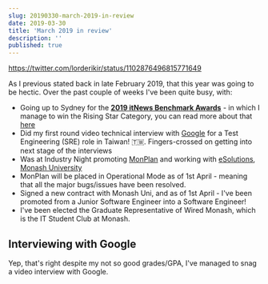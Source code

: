 ```yaml
---
slug: 20190330-march-2019-in-review
date: 2019-03-30
title: 'March 2019 in review'
description: ''
published: true
---
```


https://twitter.com/lorderikir/status/1102876496815771649

As I previous stated back in late February 2019, that this year was going to be hectic. Over the past couple of weeks I've been quite busy, with:

- Going up to Sydney for the **[2019 itNews Benchmark Awards](https://www.itnews.com.au/awards/about)** - in which I manage to win the Rising Star Category, you can read more about that [here](./20190314-benchmark-awards)
- Did my first round video technical interview with [Google](https://google.com) for a Test Engineering (SRE) role in Taiwan! 🇹🇼. Fingers-crossed on getting into next stage of the interviews
- Was at Industry Night promoting [MonPlan](https://monplan.apps.monash.edu) and working with [eSolutions](https://monash.edu/esolutions), [Monash University](https://monash.edu)
- MonPlan will be placed in Operational Mode as of 1st April - meaning that all the major bugs/issues have been resolved.
- Signed a new contract with Monash Uni, and as of 1st April - I've been promoted from a Junior Software Engineer into a Software Engineer!
- I've been elected the Graduate Representative of Wired Monash, which is the IT Student Club at Monash.

## Interviewing with Google

Yep, that's right despite my not so good grades/GPA, I've managed to snag a video interview with Google.
